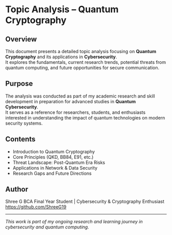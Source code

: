 # Topic Analysis – Quantum Cryptography

##  Overview
This document presents a detailed topic analysis focusing on **Quantum Cryptography** and its applications in **Cybersecurity**.  
It explores the fundamentals, current research trends, potential threats from quantum computing, and future opportunities for secure communication.

##  Purpose
The analysis was conducted as part of my academic research and skill development in preparation for advanced studies in **Quantum Cybersecurity**.  
It serves as a reference for researchers, students, and enthusiasts interested in understanding the impact of quantum technologies on modern security systems.

##  Contents
- Introduction to Quantum Cryptography  
- Core Principles (QKD, BB84, E91, etc.)  
- Threat Landscape: Post-Quantum Era Risks  
- Applications in Network & Data Security  
- Research Gaps and Future Directions  

##  Author
Shree G 
BCA Final Year Student | Cybersecurity & Cryptography Enthusiast  
https://github.com/ShreeG19

---
*This work is part of my ongoing research and learning journey in cybersecurity and quantum computing.*
